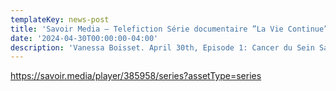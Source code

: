```yaml
---
templateKey: news-post
title: 'Savoir Media – Telefiction Série documentaire ”La Vie Continue”. '
date: '2024-04-30T00:00:00-04:00'
description: 'Vanessa Boisset. April 30th, Episode 1: Cancer du Sein Savoir média'
---
```

https://savoir.media/player/385958/series?assetType=series
